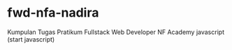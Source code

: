 # fwd-nfa-nadira
Kumpulan Tugas Pratikum Fullstack Web Developer NF Academy javascript (start javascript)


